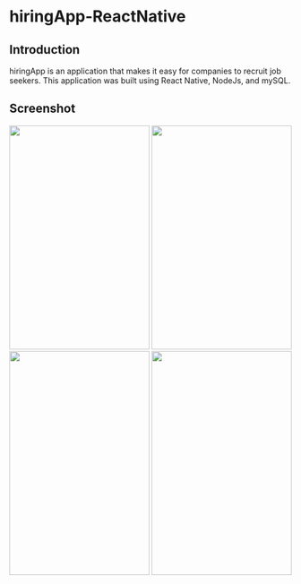 # hiringApp-ReactNative

## Introduction
hiringApp is an application that makes it easy for companies to recruit job seekers. This application was built using React Native, NodeJs, and mySQL.

## Screenshot 
<p >
  <span>
      <image width="250" height="400" src="https://github.com/wahyu-handayani/hiringApp-ReactNative/blob/master/src/assets/1.jpeg" />
      <image width="250" height="400" src="https://github.com/wahyu-handayani/hiringApp-ReactNative/blob/master/src/assets/2.jpeg" />
      <image width="250" height="400" src="https://github.com/wahyu-handayani/hiringApp-ReactNative/blob/master/src/assets/3.jpeg" />
      <image width="250" height="400" src="https://github.com/wahyu-handayani/hiringApp-ReactNative/blob/master/src/assets/4.jpeg" />
  </span>
</p>
